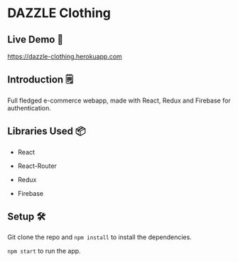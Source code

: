 # DAZZLE Clothing


## Live Demo 🚀
https://dazzle-clothing.herokuapp.com

## Introduction 🗒
Full fledged e-commerce webapp, made with React, Redux and Firebase for authentication.

## Libraries Used 📦
* React

* React-Router

* Redux

* Firebase

## Setup 🛠

Git clone the repo and `npm install` to install the dependencies.

`npm start` to run the app.